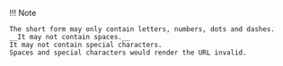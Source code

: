 !!! Note

    The short form may only contain letters, numbers, dots and dashes. 
    __It may not contain spaces.__ 
    It may not contain special characters. 
    Spaces and special characters would render the URL invalid. 